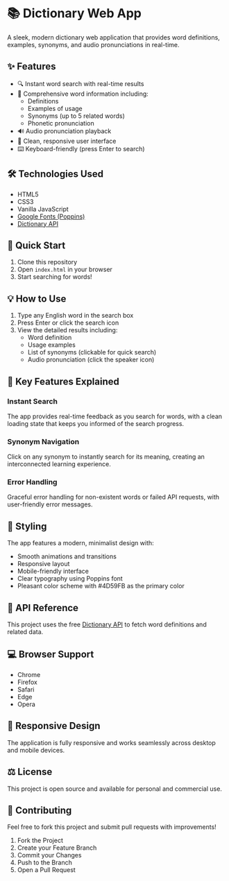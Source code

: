 # 📚 Dictionary Web App

A sleek, modern dictionary web application that provides word definitions, examples, synonyms, and audio pronunciations in real-time.

## ✨ Features

- 🔍 Instant word search with real-time results
- 🎯 Comprehensive word information including:
  - Definitions
  - Examples of usage
  - Synonyms (up to 5 related words)
  - Phonetic pronunciation
- 🔊 Audio pronunciation playback
- 🎨 Clean, responsive user interface
- ⌨️ Keyboard-friendly (press Enter to search)

## 🛠️ Technologies Used

- HTML5
- CSS3
- Vanilla JavaScript
- [Google Fonts (Poppins)](https://fonts.google.com/specimen/Poppins)
- [Dictionary API](https://dictionaryapi.dev/)

## 🚀 Quick Start

1. Clone this repository
2. Open `index.html` in your browser
3. Start searching for words!

## 💡 How to Use

1. Type any English word in the search box
2. Press Enter or click the search icon
3. View the detailed results including:
   - Word definition
   - Usage examples
   - List of synonyms (clickable for quick search)
   - Audio pronunciation (click the speaker icon)

## 🎯 Key Features Explained

### Instant Search
The app provides real-time feedback as you search for words, with a clean loading state that keeps you informed of the search progress.

### Synonym Navigation
Click on any synonym to instantly search for its meaning, creating an interconnected learning experience.

### Error Handling
Graceful error handling for non-existent words or failed API requests, with user-friendly error messages.

## 🎨 Styling

The app features a modern, minimalist design with:
- Smooth animations and transitions
- Responsive layout
- Mobile-friendly interface
- Clear typography using Poppins font
- Pleasant color scheme with #4D59FB as the primary color

## 📝 API Reference

This project uses the free [Dictionary API](https://dictionaryapi.dev/) to fetch word definitions and related data.

## 💻 Browser Support

- Chrome
- Firefox
- Safari
- Edge
- Opera

## 📱 Responsive Design

The application is fully responsive and works seamlessly across desktop and mobile devices.

## ⚖️ License

This project is open source and available for personal and commercial use.

## 🤝 Contributing

Feel free to fork this project and submit pull requests with improvements!

1. Fork the Project
2. Create your Feature Branch
3. Commit your Changes
4. Push to the Branch
5. Open a Pull Request